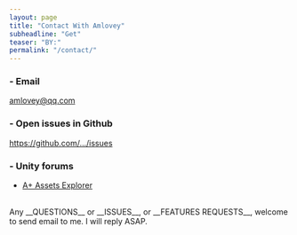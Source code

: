 ```yaml
---
layout: page
title: "Contact With Amlovey"
subheadline: "Get"
teaser: "BY:"
permalink: "/contact/"
---
```


### - Email

[amlovey@qq.com](mailto:amlovey@qq.com)

### - Open issues in Github

<a href='https://github.com/amloveyweb/amloveyweb.github.io/issues' target='_blank'>https://github.com/.../issues</a>

### - Unity forums

* <a href='https://community.unity.com/t/403471' target='_blank'>A+ Assets Explorer</a>

<br>
Any __QUESTIONS__ or __ISSUES__, or __FEATURES REQUESTS__, welcome to send email to me. I will reply ASAP.

